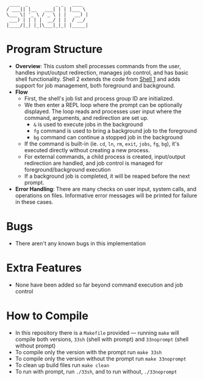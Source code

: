 ```
 ____  _          _ _   ____
/ ___|| |__   ___| | | |___ \
\___ \| '_ \ / _ \ | |   __) |
 ___) | | | |  __/ | |  / __/
|____/|_| |_|\___|_|_| |_____|
```
# Program Structure
- **Overview**: This custom shell processes commands from the user, handles input/output
redirection, manages job control, and has basic shell functionality. Shell 2 extends
the code from [Shell 1](https://github.com/cs0330-fall2024/shell-1-angelay1006) and adds support for job management, both foreground and background.  
- **Flow**
  - First, the shell's job list and process group ID are initialized. 
  - We then enter a REPL loop where the prompt can be optionally displayed. The loop
    reads and processes user input where the command, arguments, and redirection are set up. 
    - `&` is used to execute jobs in the background
    - `fg` command is used to bring a background job to the foreground
    - `bg` command can continue a stopped job in the background
  - If the command is built-in (ie. `cd`, `ln`, `rm`, `exit`, `jobs`, `fg`, `bg`),
    it's executed directly without creating a new process. 
  - For external commands, a child process is created, input/output redirection are 
    handled, and job control is managed for foreground/background execution
  - If a background job is completed, it will be reaped before the next prompt. 
- **Error Handling**: There are many checks on user input, system calls, and operations on 
files. Informative error messages will be printed for failure in these cases. 

# Bugs
- There aren't any known bugs in this implementation
# Extra Features
- None have been added so far beyond command execution and job control
# How to Compile
- In this repository there is a `Makefile` provided — running `make` will compile 
  both versions, `33sh` (shell with prompt) and `33noprompt` (shell without prompt)
- To compile only the version with the prompt run `make 33sh`
- To compile only the version without the prompt run `make 33noprompt`
- To clean up build files run `make clean`
- To run with prompt, run `./33sh`, and to run without, `./33noprompt`